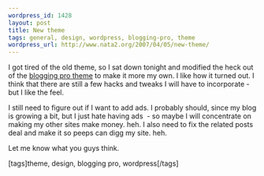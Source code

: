 ```yaml
--- 
wordpress_id: 1428
layout: post
title: New theme
tags: general, design, wordpress, blogging-pro, theme
wordpress_url: http://www.nata2.org/2007/04/05/new-theme/
---
```

<p>I got tired of the old theme, so I sat down tonight and modified the heck out of the <a href="http://www.bloggingpro.com/archives/2007/03/21/blogging-pros-theme-released/">blogging pro theme</a> to make it more my own. I like how it turned out. I think that there are still a few hacks and tweaks I will have to incorporate - but I like the feel. </p> <p>I still need to figure out if I want to add ads. I probably should, since my blog is growing a bit, but I just hate having ads&nbsp; - so maybe I will concentrate on making my other sites make money. heh. I also need to fix the related posts deal and make it so peeps can digg my site. heh. </p> <p>Let me know what you guys think.&nbsp; </p> <p> <div class="wlWriterSmartContent" id="0767317B-992E-4b12-91E0-4F059A8CECA8:79f202c1-40f3-49ea-aff8-ed134275c61e" contenteditable="false" style="padding-right: 0px; display: inline; padding-left: 0px; padding-bottom: 0px; margin: 0px; padding-top: 0px">[tags]theme, design, blogging pro, wordpress[/tags]</div></p>
